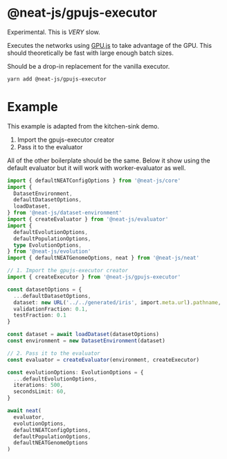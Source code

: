 # @neat-js/gpujs-executor

Experimental. This is *VERY* slow.

Executes the networks using [GPU.js](https://github.com/gpujs/gpu.js) to take advantage of the GPU. This should theoretically be fast with large enough batch sizes.

Should be a drop-in replacement for the vanilla executor.

```sh
yarn add @neat-js/gpujs-executor
```

# Example

This example is adapted from the kitchen-sink demo.

1. Import the gpujs-executor creator
2. Pass it to the evaluator

All of the other boilerplate should be the same. Below it show using the default evaluator but it will work with worker-evaluator as well.

```ts
import { defaultNEATConfigOptions } from '@neat-js/core'
import {
  DatasetEnvironment,
  defaultDatasetOptions,
  loadDataset,
} from '@neat-js/dataset-environment'
import { createEvaluator } from '@neat-js/evaluator'
import {
  defaultEvolutionOptions,
  defaultPopulationOptions,
  type EvolutionOptions,
} from '@neat-js/evolution'
import { defaultNEATGenomeOptions, neat } from '@neat-js/neat'

// 1. Import the gpujs-executor creator
import { createExecutor } from '@neat-js/gpujs-executor'

const datasetOptions = {
  ...defaultDatasetOptions,
  dataset: new URL('../../generated/iris', import.meta.url).pathname,
  validationFraction: 0.1,
  testFraction: 0.1
}

const dataset = await loadDataset(datasetOptions)
const environment = new DatasetEnvironment(dataset)

// 2. Pass it to the evaluator
const evaluator = createEvaluator(environment, createExecutor)

const evolutionOptions: EvolutionOptions = {
  ...defaultEvolutionOptions,
  iterations: 500,
  secondsLimit: 60,
}

await neat(
  evaluator,
  evolutionOptions,
  defaultNEATConfigOptions,
  defaultPopulationOptions,
  defaultNEATGenomeOptions
)
```
